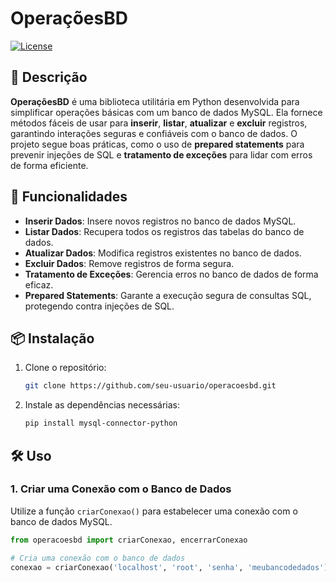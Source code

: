 # OperaçõesBD

[![License](https://img.shields.io/badge/license-MIT-blue.svg)](https://opensource.org/licenses/MIT)

## 📄 Descrição

**OperaçõesBD** é uma biblioteca utilitária em Python desenvolvida para simplificar operações básicas com um banco de dados MySQL. Ela fornece métodos fáceis de usar para **inserir**, **listar**, **atualizar** e **excluir** registros, garantindo interações seguras e confiáveis com o banco de dados. O projeto segue boas práticas, como o uso de **prepared statements** para prevenir injeções de SQL e **tratamento de exceções** para lidar com erros de forma eficiente.

## 🚀 Funcionalidades

- **Inserir Dados**: Insere novos registros no banco de dados MySQL.
- **Listar Dados**: Recupera todos os registros das tabelas do banco de dados.
- **Atualizar Dados**: Modifica registros existentes no banco de dados.
- **Excluir Dados**: Remove registros de forma segura.
- **Tratamento de Exceções**: Gerencia erros no banco de dados de forma eficaz.
- **Prepared Statements**: Garante a execução segura de consultas SQL, protegendo contra injeções de SQL.

## 📦 Instalação

1. Clone o repositório:
    ```bash
    git clone https://github.com/seu-usuario/operacoesbd.git
    ```
2. Instale as dependências necessárias:
    ```bash
    pip install mysql-connector-python
    ```

## 🛠 Uso

### 1. Criar uma Conexão com o Banco de Dados

Utilize a função `criarConexao()` para estabelecer uma conexão com o banco de dados MySQL.

```python
from operacoesbd import criarConexao, encerrarConexao

# Cria uma conexão com o banco de dados
conexao = criarConexao('localhost', 'root', 'senha', 'meubancodedados')
